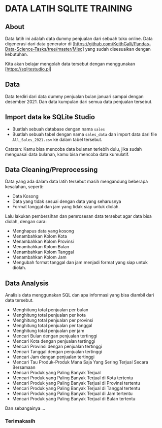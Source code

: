 # DATA LATIH SQLITE TRAINING

## About

Data latih ini adalah data dummy penjualan dari sebuah toko online. Data digenerasi dari data generator di [https://github.com/KeithGalli/Pandas-Data-Science-Tasks/tree/master/Misc] yang sudah disesuaikan dengan kebutuhan.

Kita akan belajar mengolah data tersebut dengan menggunakan [https://sqlitestudio.pl]

## Data
Data terdiri dari data dummy penjualan bulan januari sampai dengan desember 2021. Dan data kumpulan dari semua data penjualan tersebut.

## Import data ke SQLite Studio
- Buatlah sebuah database dengan nama `sales`
- Buatlah sebuah tabel dengan nama `sales_data` dan import data dari file `All_Sales_2021.csv` ke dalam tabel tersebut.

Catatan: Kamu bisa mencoba data bulanan terlebih dulu, jika sudah menguasai data bulanan, kamu bisa mencoba data kumulatif.

## Data Cleaning/Preprocessing
Data yang ada dalam data latih tersebut  masih mengandung beberapa kesalahan, seperti:
- Data Kosong
- Data yang tidak sesuai dengan data yang seharusnya
- Format tanggal dan jam yang tidak siap untuk diolah.

Lalu lakukan pembersihan dan pemrosesan data tersebut agar data bisa diolah, dengan cara:
- Menghapus data yang kosong
- Menambahkan Kolom Kota
- Menambahkan Kolom Provinsi
- Menambahkan Kolom Bulan
- Menambahkan Kolom Tanggal
- Menambahkan Kolom Jam
- Mengubah format tanggal dan jam menjadi format yang siap untuk diolah.


## Data Analysis

Analisis data menggunakan SQL dan apa informasi yang bisa diambil dari data tersebut.

- Menghitung total penjualan per bulan
- Menghitung total penjualan per kota
- Menghitung total penjualan per provinsi
- Menghitung total penjualan per tanggal
- Menghitung total penjualan per jam    
- Mencari Bulan dengan penjualan tertinggi
- Mencari Kota dengan penjualan tertinggi
- Mencari Provinsi dengan penjualan tertinggi
- Mencari Tanggal dengan penjualan tertinggi
- Mencari Jam dengan penjualan tertinggi
- Mencari Tau Produk-Produk Mana Saja Yang Sering Terjual Secara Bersamaan
- Mencari Produk yang Paling Banyak Terjual
- Mencari Produk yang Paling Banyak Terjual di Kota tertentu
- Mencari Produk yang Paling Banyak Terjual di Provinsi tertentu
- Mencari Produk yang Paling Banyak Terjual di Tanggal tertentu
- Mencari Produk yang Paling Banyak Terjual di Jam tertentu 
- Mencari Produk yang Paling Banyak Terjual di Bulan tertentu

Dan sebangainya ...

### Terimakasih
















